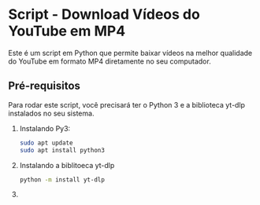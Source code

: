 # Script - Download Vídeos do YouTube em MP4

Este é um script em Python que permite baixar vídeos na melhor qualidade do YouTube em formato MP4 diretamente no seu computador.

## Pré-requisitos
Para rodar este script, você precisará ter o Python 3 e a biblioteca yt-dlp instalados no seu sistema.

1. Instalando Py3:
   ```bash
   sudo apt update
   sudo apt install python3

2. Instalando a biblitoeca yt-dlp
   ```bash
   python -m install yt-dlp

3. 
